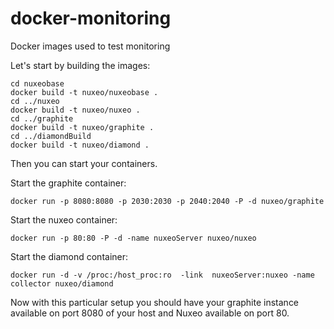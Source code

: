 docker-monitoring
=================

Docker images used to test monitoring

Let's start by building the images:

    cd nuxeobase
    docker build -t nuxeo/nuxeobase .
    cd ../nuxeo
    docker build -t nuxeo/nuxeo .
    cd ../graphite
    docker build -t nuxeo/graphite .
    cd ../diamondBuild
    docker build -t nuxeo/diamond .

Then you can start your containers.

Start the graphite container:

    docker run -p 8080:8080 -p 2030:2030 -p 2040:2040 -P -d nuxeo/graphite

Start the nuxeo container:

    docker run -p 80:80 -P -d -name nuxeoServer nuxeo/nuxeo

Start the diamond container:

    docker run -d -v /proc:/host_proc:ro  -link  nuxeoServer:nuxeo -name collector nuxeo/diamond

Now with this particular setup you should have your graphite instance available on port 8080 of your host and Nuxeo available on port 80.

